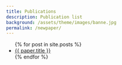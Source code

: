 ```yaml
---
title: Publications
description: Publication list
background: /assets/theme/images/banne.jpg
permalink: /newpaper/
---
```


<ul>
  {% for post in site.posts %}
    <li>
      <a href="{{ paper.url }}">{{ paper.title }}</a>
    </li>
  {% endfor %}
</ul>
